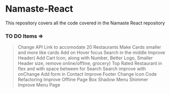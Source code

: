 # Namaste-React

This repository covers all the code covered in the Namaste React repository

### TO DO Items =>

> Change API Link to accomodate 20 Restaurants
> Make Cards smaller and more like cards
> Add on Hover focus
> Search in the middle
> Improve Header( Add Cart Icon, along with Number, Better Logo, Smaller Header size, remove online/offline, grocery)
> Top Rated Restaurant in flex and with space between for Search
> Search improve with onChange
> Add form in Contact
> Improve Footer
> Change Icon
> Code Refactoring
> Improve Offline Page
> Box Shadow
> Menu Shimmer
> Improve Menu Page
